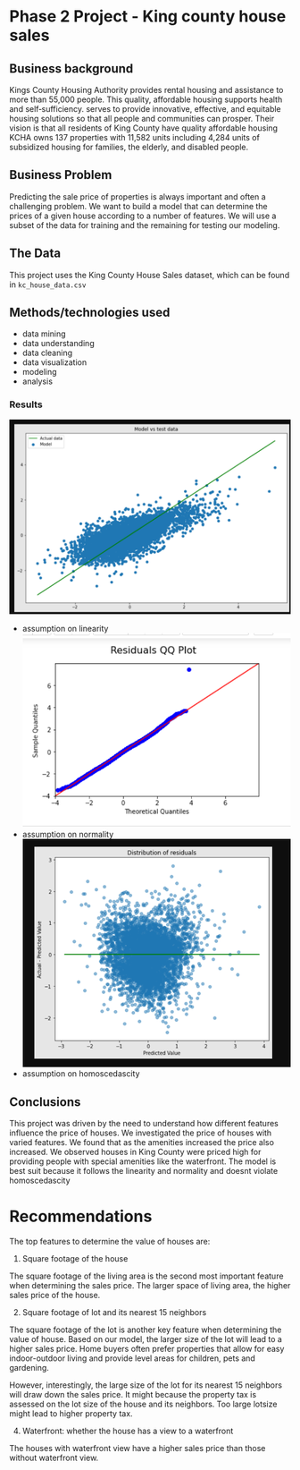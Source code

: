 # Phase 2 Project - King county house sales


## Business background

Kings County Housing Authority provides rental housing and assistance to more than 55,000 people. This quality, affordable housing supports health and self‑sufficiency.
serves to provide innovative, effective, and equitable housing solutions so that all people and communities can prosper. Their vision is that all residents of King County have quality affordable housing
KCHA owns 137 properties with 11,582 units including 4,284 units of subsidized housing for families, the elderly, and disabled people.



## Business Problem

Predicting the sale price of properties is always important and often a challenging problem. We want to build a model that can determine the prices of a given house according to a number of features. We will use a subset of the data for training and the remaining for testing our modeling.


## The Data
This project uses the King County House Sales dataset, which can be found in  `kc_house_data.csv`


## Methods/technologies used
* data mining
* data understanding
* data cleaning
* data visualization
* modeling
* analysis

### Results
![My image](images/linearity.png)
* assumption on linearity
![My image](images/normality.png)
* assumption on normality
![My image](images/homoscedascity.png)
* assumption on homoscedascity

## Conclusions
This project was driven by the need to understand how different features influence the price of houses. We investigated the price of houses with varied features. We found that as the amenities increased the price also increased. We observed houses in King County were priced high for providing people with special amenities like the waterfront.
The model is best suit because it follows the linearity and normality and doesnt violate homoscedascity

# Recommendations
 The top features to determine the value of houses are:

1. Square footage of the house 

The square footage of the living area is the second most important feature when determining the sales price. The larger space of living area, the higher sales price of the house. 

2. Square footage of lot and its nearest 15 neighbors

The square footage of the lot is another key feature when determining the value of house. Based on our model, the larger size of the lot will lead to a higher sales price. Home buyers often prefer properties that allow for easy indoor-outdoor living and provide level areas for children, pets and gardening.

However, interestingly, the large size of the lot for its nearest 15 neighbors will draw down the sales price. It might because the property tax is assessed on the lot size of the house and its neighbors. Too large lotsize might lead to higher property tax.

4. Waterfront: whether the house has a view to a waterfront

The houses with waterfront view have a higher sales price than those without waterfront view.